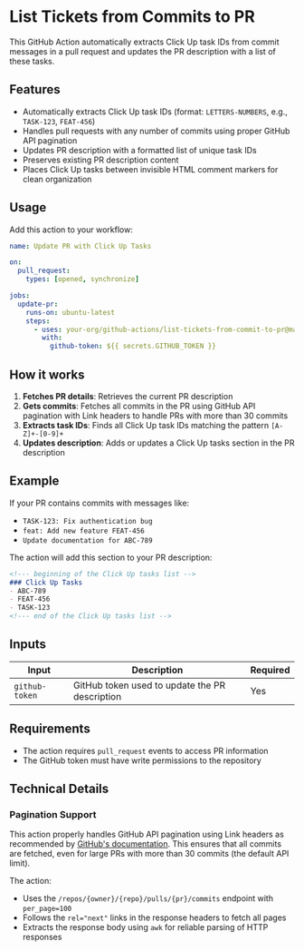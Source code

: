 # List Tickets from Commits to PR

This GitHub Action automatically extracts Click Up task IDs from commit messages in a pull request and updates the PR description with a list of these tasks.

## Features

- Automatically extracts Click Up task IDs (format: `LETTERS-NUMBERS`, e.g., `TASK-123`, `FEAT-456`)
- Handles pull requests with any number of commits using proper GitHub API pagination
- Updates PR description with a formatted list of unique task IDs
- Preserves existing PR description content
- Places Click Up tasks between invisible HTML comment markers for clean organization

## Usage

Add this action to your workflow:

```yaml
name: Update PR with Click Up Tasks

on:
  pull_request:
    types: [opened, synchronize]

jobs:
  update-pr:
    runs-on: ubuntu-latest
    steps:
      - uses: your-org/github-actions/list-tickets-from-commit-to-pr@master
        with:
          github-token: ${{ secrets.GITHUB_TOKEN }}
```

## How it works

1. **Fetches PR details**: Retrieves the current PR description
2. **Gets commits**: Fetches all commits in the PR using GitHub API pagination with Link headers to handle PRs with more than 30 commits
3. **Extracts task IDs**: Finds all Click Up task IDs matching the pattern `[A-Z]+-[0-9]+`
4. **Updates description**: Adds or updates a Click Up tasks section in the PR description

## Example

If your PR contains commits with messages like:
- `TASK-123: Fix authentication bug`
- `feat: Add new feature FEAT-456`
- `Update documentation for ABC-789`

The action will add this section to your PR description:

```markdown
<!--- beginning of the Click Up tasks list -->
### Click Up Tasks
- ABC-789
- FEAT-456
- TASK-123
<!--- end of the Click Up tasks list -->
```

## Inputs

| Input | Description | Required |
|-------|-------------|----------|
| `github-token` | GitHub token used to update the PR description | Yes |

## Requirements

- The action requires `pull_request` events to access PR information
- The GitHub token must have write permissions to the repository

## Technical Details

### Pagination Support
This action properly handles GitHub API pagination using Link headers as recommended by [GitHub's documentation](https://docs.github.com/en/rest/using-the-rest-api/using-pagination-in-the-rest-api). This ensures that all commits are fetched, even for large PRs with more than 30 commits (the default API limit).

The action:
- Uses the `/repos/{owner}/{repo}/pulls/{pr}/commits` endpoint with `per_page=100`
- Follows the `rel="next"` links in the response headers to fetch all pages
- Extracts the response body using `awk` for reliable parsing of HTTP responses
